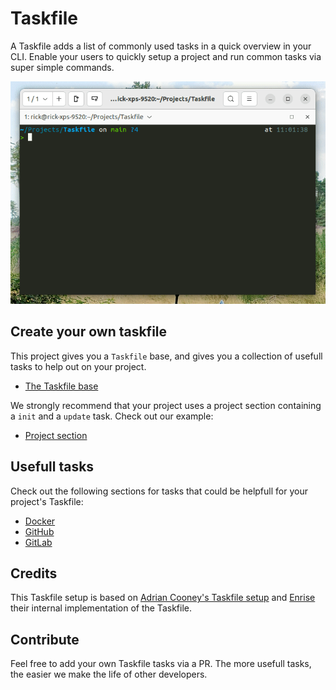 # Taskfile

A Taskfile adds a list of commonly used tasks in a quick overview in your CLI. Enable your users to quickly setup a
project and run common tasks via super simple commands.

![CLI Taskfile preview](./images/cli-preview.gif)

## Create your own taskfile

This project gives you a `Taskfile` base, and gives you a collection of usefull tasks to help out on your project.

- [The Taskfile base](./taskfile-base.md)

We strongly recommend that your project uses a project section containing a `init` and a `update` task. Check out our
example:

- [Project section](./section/project.md)

## Usefull tasks

Check out the following sections for tasks that could be helpfull for your project's Taskfile:

- [Docker](./section/docker.md)
- [GitHub](./section/github.md)
- [GitLab](./section/gitlab.md)

## Credits

This Taskfile setup is based on [Adrian Cooney's Taskfile setup](https://github.com/adriancooney/Taskfile) and
[Enrise](https://enrise.com) their internal implementation of the Taskfile.

## Contribute

Feel free to add your own Taskfile tasks via a PR. The more usefull tasks, the easier we make the life of other
developers.
